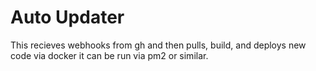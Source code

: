 # Auto Updater

This recieves webhooks from gh and then pulls, build, and deploys new code via docker
it can be run via pm2 or similar.